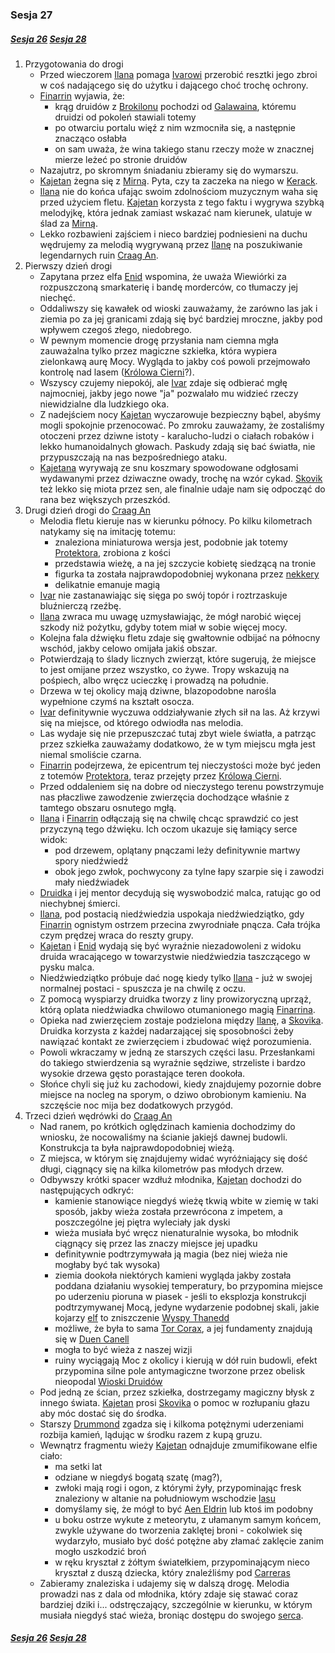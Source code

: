 ### Sesja 27
##### [Sesja 26](#sesja-026) [Sesja 28](#sesja-028)
1. Przygotowania do drogi
    - Przed wieczorem [Ilana](#g_ilana) pomaga [Ivarowi](#p_ivar) przerobić resztki jego zbroi w coś nadającego się do użytku i dającego choć trochę ochrony.
    - [Finarrin](#p_druid_finarrin) wyjawia, że:
        - krąg druidów z [Brokilonu](#l_brokilon) pochodzi od [Galawaina](#p_galawain), któremu druidzi od pokoleń stawiali totemy
        - po otwarciu portalu więź z nim wzmocniła się, a następnie znacząco osłabła
        - on sam uważa, że wina takiego stanu rzeczy może w znacznej mierze leżeć po stronie druidów
    - Nazajutrz, po skromnym śniadaniu zbieramy się do wymarszu.
    - [Kajetan](#g_kajetan) żegna się z [Mirną](#p_mirna). Pyta, czy ta zaczeka na niego w [Kerack](#l_kerack).
    - [Ilana](#g_ilana) nie do końca ufając swoim zdolnościom muzycznym waha się przed użyciem fletu. [Kajetan](#g_kajetan) korzysta z tego faktu i wygrywa szybką melodyjkę, która jednak zamiast wskazać nam kierunek, ulatuje w ślad za [Mirną](#p_mirna).
    - Lekko rozbawieni zajściem i nieco bardziej podniesieni na duchu wędrujemy za melodią wygrywaną przez [Ilanę](#g_ilana) na poszukiwanie legendarnych ruin [Craag An](#l_craag_an).
2. Pierwszy dzień drogi
    - Zapytana przez elfa [Enid](#p_enid) wspomina, że uważa Wiewiórki za rozpuszczoną smarkaterię i bandę morderców, co tłumaczy jej niechęć.
    - Oddaliwszy się kawałek od wioski zauważamy, że zarówno las jak i ziemia po za jej granicami zdają się być bardziej mroczne, jakby pod wpływem czegoś złego, niedobrego.
    - W pewnym momencie drogę przysłania nam ciemna mgła zauważalna tylko przez magiczne szkiełka, która wypiera zielonkawą aurę Mocy. Wygląda to jakby coś powoli przejmowało kontrolę nad lasem ([Królowa Cierni](#p_krolowa_cierni)?).
    - Wszyscy czujemy niepokój, ale [Ivar](#p_ivar) zdaje się odbierać mgłę najmocniej, jakby jego nowe "ja" pozwalało mu widzieć rzeczy niewidzialne dla ludzkiego oka.
    - Z nadejściem nocy [Kajetan](#g_kajetan) wyczarowuje bezpieczny bąbel, abyśmy mogli spokojnie przenocować. Po zmroku zauważamy, że zostaliśmy otoczeni przez dziwne istoty - karalucho-ludzi o ciałach robaków i lekko humanoidalnych głowach. Paskudy zdają się bać światła, nie przypuszczają na nas bezpośredniego ataku.
    - [Kajetana](#g_kajetan) wyrywają ze snu koszmary spowodowane odgłosami wydawanymi przez dziwaczne owady, trochę na wzór cykad. [Skovik](#p_skovik) też lekko się miota przez sen, ale finalnie udaje nam się odpocząć do rana bez większych przeszkód.
3. Drugi dzień drogi do [Craag An](#l_craag_an)
    - Melodia fletu kieruje nas w kierunku północy. Po kilku kilometrach natykamy się na imitację totemu:
        - znaleziona miniaturowa wersja jest, podobnie jak totemy [Protektora](Bizoktor), zrobiona z kości
        - przedstawia wieżę, a na jej szczycie kobietę siedzącą na tronie
        - figurka ta została najprawdopodobniej wykonana przez [nekkery](#b_nekker)
        - delikatnie emanuje magią
    - [Ivar](#p_ivar) nie zastanawiając się sięga po swój topór i roztrzaskuje bluźnierczą rzeźbę.
    - [Ilana](#g_ilana) zwraca mu uwagę uzmysławiając, że mógł narobić więcej szkody niż pożytku, gdyby totem miał w sobie więcej mocy.
    - Kolejna fala dźwięku fletu zdaje się gwałtownie odbijać na północny wschód, jakby celowo omijała jakiś obszar. 
    - Potwierdzają to ślady licznych zwierząt, które sugerują, że miejsce to jest omijane przez wszystko, co żywe. Tropy wskazują na pośpiech, albo wręcz ucieczkę i prowadzą na południe.
    - Drzewa w tej okolicy mają dziwne, blazopodobne narośla wypełnione czymś na kształt osocza.
    - [Ivar](#p_ivar) definitywnie wyczuwa oddziaływanie złych sił na las. Aż krzywi się na miejsce, od którego odwiodła nas melodia.
    - Las wydaje się nie przepuszczać tutaj zbyt wiele światła, a patrząc przez szkiełka zauważamy dodatkowo, że w tym miejscu mgła jest niemal smoliście czarna.
    - [Finarrin](#p_druid_finarrin) podejrzewa, że epicentrum tej nieczystości może być jeden z totemów [Protektora](Bizoktor), teraz przejęty przez [Królową Cierni](#p_krolowa_cierni).
    - Przed oddaleniem się na dobre od nieczystego terenu powstrzymuje nas płaczliwe zawodzenie zwierzęcia dochodzące właśnie z tamtego obszaru osnutego mgłą.
    - [Ilana](#g_ilana) i [Finarrin](#p_druid_finarrin) odłączają się na chwilę chcąc sprawdzić co jest przyczyną tego dźwięku. Ich oczom ukazuje się łamiący serce widok:
        - pod drzewem, oplątany pnączami leży definitywnie martwy spory niedźwiedź
        - obok jego zwłok, pochwycony za tylne łapy szarpie się i zawodzi mały niedźwiadek
    - [Druidka](#g_ilana) i jej mentor decydują się wyswobodzić malca, ratując go od niechybnej śmierci.
    - [Ilana](#g_ilana), pod postacią niedźwiedzia uspokaja niedźwiedziątko, gdy [Finarrin](#p_druid_finarrin) ognistym ostrzem przecina zwyrodniałe pnącza. Cała trójka czym prędzej wraca do reszty grupy.
    - [Kajetan](#g_kajetan) i [Enid](#p_enid) wydają się być wyraźnie niezadowoleni z widoku druida wracającego w towarzystwie niedźwiedzia taszczącego w pysku malca.
    - Niedźwiedziątko próbuje dać nogę kiedy tylko [Ilana](#g_ilana) - już w swojej normalnej postaci - spuszcza je na chwilę z oczu.
    - Z pomocą wyspiarzy druidka tworzy z liny prowizoryczną uprząż, którą oplata niedźwiadka chwilowo otumanionego magią [Finarrina](#p_druid_finarrin).
    - Opieka nad zwierzęciem zostaje podzielona między [Ilanę](#g_ilana), a [Skovika](#p_skovik). Druidka korzysta z każdej nadarzającej się sposobności żeby nawiązać kontakt ze zwierzęciem i zbudować więź porozumienia.
    - Powoli wkraczamy w jedną ze starszych części lasu. Przesłankami do takiego stwierdzenia są wyraźnie sędziwe, strzeliste i bardzo wysokie drzewa gęsto porastające teren dookoła.
    - Słońce chyli się już ku zachodowi, kiedy znajdujemy pozornie dobre miejsce na nocleg na sporym, o dziwo obrobionym kamieniu. Na szczęście noc mija bez dodatkowych przygód.
4. Trzeci dzień wędrówki do [Craag An](#l_craag_an)
    - Nad ranem, po krótkich oględzinach kamienia dochodzimy do wniosku, że nocowaliśmy na ścianie jakiejś dawnej budowli. Konstrukcja ta była najprawdopodobniej wieżą.
    - Z miejsca, w którym się znajdujemy widać wyróżniający się dość długi, ciągnący się na kilka kilometrów pas młodych drzew.
    - Odbywszy krótki spacer wzdłuż młodnika, [Kajetan](#g_kajetan) dochodzi do następujących odkryć:
        - kamienie stanowiące niegdyś wieżę tkwią wbite w ziemię w taki sposób, jakby wieża została przewrócona z impetem, a poszczególne jej piętra wyleciały jak dyski
        - wieża musiała być wręcz nienaturalnie wysoka, bo młodnik ciągnący się przez las znaczy miejsce jej upadku
        - definitywnie podtrzymywała ją magia (bez niej wieża nie mogłaby być tak wysoka)
        - ziemia dookoła niektórych kamieni wygląda jakby została poddana działaniu wysokiej temperatury, bo przypomina miejsce po uderzeniu pioruna w piasek - jeśli to eksplozja konstrukcji podtrzymywanej Mocą, jedyne wydarzenie podobnej skali, jakie kojarzy [elf](#g_kajetan) to zniszczenie [Wyspy Thanedd](#l_wyspa_thanedd)
        - możliwe, że była to sama [Tor Corax](#r_tor_corax), a jej fundamenty znajdują się w [Duen Canell](#l_duen_canell)
        - mogła to być wieża z naszej wizji
        - ruiny wyciągają Moc z okolicy i kierują w dół ruin budowli, efekt przypomina silne pole antymagiczne tworzone przez obelisk nieopodal [Wioski Druidów](#l_wioska)
    - Pod jedną ze ścian, przez szkiełka, dostrzegamy magiczny błysk z innego świata. [Kajetan](#g_kajetan) prosi [Skovika](#p_skovik) o pomoc w rozłupaniu głazu aby móc dostać się do środka.
    - Starszy [Drummond](#p_drummond) zgadza się i kilkoma potężnymi uderzeniami rozbija kamień, lądując w środku razem z kupą gruzu.
    - Wewnątrz fragmentu wieży [Kajetan](#g_kajetan) odnajduje zmumifikowane elfie ciało:
        - ma setki lat
        - odziane w niegdyś bogatą szatę (mag?),
        - zwłoki mają rogi i ogon, z którymi żyły, przypominając fresk znaleziony w altanie na południowym wschodzie [lasu](#l_brokilon)
        - domyślamy się, że mógł to być [Aen Eldrin](#r_aen_eldrin) lub ktoś im podobny
        - u boku ostrze wykute z meteorytu, z ułamanym samym końcem, zwykle używane do tworzenia zaklętej broni - cokolwiek się wydarzyło, musiało być dość potężne aby złamać zaklęcie zanim mogło uszkodzić broń
        - w ręku kryształ z żółtym światełkiem, przypominającym nieco kryształ z duszą dziecka, który znaleźliśmy pod [Carreras](#l_carreras)
    - Zabieramy znaleziska i udajemy się w dalszą drogę. Melodia prowadzi nas z dala od młodnika, który zdaje się stawać coraz bardziej dziki i... odstręczający, szczególnie w kierunku, w którym musiała niegdyś stać wieża, broniąc dostępu do swojego [serca](#l_duen_canell).

##### [Sesja 26](#sesja-026) [Sesja 28](#sesja-028)
